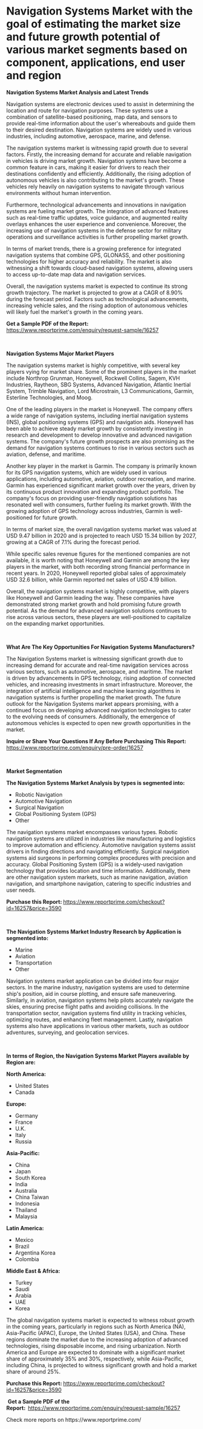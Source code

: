 <p><h1>Navigation Systems Market with the goal of estimating the market size and future growth potential of various market segments based on component, applications, end user and region</h1></p><p><strong>Navigation Systems Market Analysis and Latest Trends</strong></p>
<p><p>Navigation systems are electronic devices used to assist in determining the location and route for navigation purposes. These systems use a combination of satellite-based positioning, map data, and sensors to provide real-time information about the user's whereabouts and guide them to their desired destination. Navigation systems are widely used in various industries, including automotive, aerospace, marine, and defense.</p><p>The navigation systems market is witnessing rapid growth due to several factors. Firstly, the increasing demand for accurate and reliable navigation in vehicles is driving market growth. Navigation systems have become a common feature in cars, making it easier for drivers to reach their destinations confidently and efficiently. Additionally, the rising adoption of autonomous vehicles is also contributing to the market's growth. These vehicles rely heavily on navigation systems to navigate through various environments without human intervention.</p><p>Furthermore, technological advancements and innovations in navigation systems are fueling market growth. The integration of advanced features such as real-time traffic updates, voice guidance, and augmented reality overlays enhances the user experience and convenience. Moreover, the increasing use of navigation systems in the defense sector for military operations and surveillance activities is further propelling market growth.</p><p>In terms of market trends, there is a growing preference for integrated navigation systems that combine GPS, GLONASS, and other positioning technologies for higher accuracy and reliability. The market is also witnessing a shift towards cloud-based navigation systems, allowing users to access up-to-date map data and navigation services.</p><p>Overall, the navigation systems market is expected to continue its strong growth trajectory. The market is projected to grow at a CAGR of 8.90% during the forecast period. Factors such as technological advancements, increasing vehicle sales, and the rising adoption of autonomous vehicles will likely fuel the market's growth in the coming years.</p></p>
<p><strong>Get a Sample PDF of the Report:&nbsp;</strong> <a href="https://www.reportprime.com/enquiry/request-sample/16257">https://www.reportprime.com/enquiry/request-sample/16257</a></p>
<p>&nbsp;</p>
<p><strong>Navigation Systems Major Market Players</strong></p>
<p><p>The navigation systems market is highly competitive, with several key players vying for market share. Some of the prominent players in the market include Northrop Grunman, Honeywell, Rockwell Collins, Sagem, KVH Industries, Raytheon, SBG Systems, Advanced Navigation, Atlantic Inertial System, Trimble Navigation, Lord Microstrain, L3 Communications, Garmin, Esterline Technologies, and Moog.</p><p>One of the leading players in the market is Honeywell. The company offers a wide range of navigation systems, including inertial navigation systems (INS), global positioning systems (GPS) and navigation aids. Honeywell has been able to achieve steady market growth by consistently investing in research and development to develop innovative and advanced navigation systems. The company's future growth prospects are also promising as the demand for navigation systems continues to rise in various sectors such as aviation, defense, and maritime.</p><p>Another key player in the market is Garmin. The company is primarily known for its GPS navigation systems, which are widely used in various applications, including automotive, aviation, outdoor recreation, and marine. Garmin has experienced significant market growth over the years, driven by its continuous product innovation and expanding product portfolio. The company's focus on providing user-friendly navigation solutions has resonated well with consumers, further fueling its market growth. With the growing adoption of GPS technology across industries, Garmin is well-positioned for future growth.</p><p>In terms of market size, the overall navigation systems market was valued at USD 9.47 billion in 2020 and is projected to reach USD 15.34 billion by 2027, growing at a CAGR of 7.1% during the forecast period. </p><p>While specific sales revenue figures for the mentioned companies are not available, it is worth noting that Honeywell and Garmin are among the key players in the market, with both recording strong financial performance in recent years. In 2020, Honeywell reported global sales of approximately USD 32.6 billion, while Garmin reported net sales of USD 4.19 billion.</p><p>Overall, the navigation systems market is highly competitive, with players like Honeywell and Garmin leading the way. These companies have demonstrated strong market growth and hold promising future growth potential. As the demand for advanced navigation solutions continues to rise across various sectors, these players are well-positioned to capitalize on the expanding market opportunities.</p></p>
<p>&nbsp;</p>
<p><strong>What Are The Key Opportunities For Navigation Systems Manufacturers?</strong></p>
<p><p>The Navigation Systems market is witnessing significant growth due to increasing demand for accurate and real-time navigation services across various sectors, such as automotive, aerospace, and maritime. The market is driven by advancements in GPS technology, rising adoption of connected vehicles, and increasing investments in smart infrastructure. Moreover, the integration of artificial intelligence and machine learning algorithms in navigation systems is further propelling the market growth. The future outlook for the Navigation Systems market appears promising, with a continued focus on developing advanced navigation technologies to cater to the evolving needs of consumers. Additionally, the emergence of autonomous vehicles is expected to open new growth opportunities in the market.</p></p>
<p><strong>Inquire or Share Your Questions If Any Before Purchasing This Report:</strong> <a href="https://www.reportprime.com/enquiry/pre-order/16257">https://www.reportprime.com/enquiry/pre-order/16257</a></p>
<p>&nbsp;</p>
<p><strong>Market Segmentation</strong></p>
<p><strong>The Navigation Systems Market Analysis by types is segmented into:</strong></p>
<p><ul><li>Robotic Navigation</li><li>Automotive Navigation</li><li>Surgical Navigation</li><li>Global Positioning System (GPS)</li><li>Other</li></ul></p>
<p><p>The navigation systems market encompasses various types. Robotic navigation systems are utilized in industries like manufacturing and logistics to improve automation and efficiency. Automotive navigation systems assist drivers in finding directions and navigating efficiently. Surgical navigation systems aid surgeons in performing complex procedures with precision and accuracy. Global Positioning System (GPS) is a widely-used navigation technology that provides location and time information. Additionally, there are other navigation system markets, such as marine navigation, aviation navigation, and smartphone navigation, catering to specific industries and user needs.</p></p>
<p><strong>Purchase this Report:&nbsp;</strong><a href="https://www.reportprime.com/checkout?id=16257&price=3590">https://www.reportprime.com/checkout?id=16257&price=3590</a></p>
<p>&nbsp;</p>
<p><strong>The Navigation Systems Market Industry Research by Application is segmented into:</strong></p>
<p><ul><li>Marine</li><li>Aviation</li><li>Transportation</li><li>Other</li></ul></p>
<p><p>Navigation systems market application can be divided into four major sectors. In the marine industry, navigation systems are used to determine ship's position, aid in course plotting, and ensure safe maneuvering. Similarly, in aviation, navigation systems help pilots accurately navigate the skies, ensuring precise flight paths and avoiding collisions. In the transportation sector, navigation systems find utility in tracking vehicles, optimizing routes, and enhancing fleet management. Lastly, navigation systems also have applications in various other markets, such as outdoor adventures, surveying, and geolocation services.</p></p>
<p>&nbsp;</p>
<p><strong>In terms of Region, the Navigation Systems Market Players available by Region are:</strong></p>
<p>
    <p> <strong> North America: </strong>
        <ul>
            <li>United States</li>
            <li>Canada</li>
        </ul>
        </p> 
    <p> <strong> Europe: </strong>
        <ul>
            <li>Germany</li>
            <li>France</li>
            <li>U.K.</li>
            <li>Italy</li>
            <li>Russia</li>
        </ul>
        </p> 
    <p> <strong> Asia-Pacific: </strong>
        <ul>
            <li>China</li>
            <li>Japan</li>
            <li>South Korea</li>
            <li>India</li>
            <li>Australia</li>
            <li>China Taiwan</li>
            <li>Indonesia</li>
            <li>Thailand</li>
            <li>Malaysia</li>
        </ul>
        </p> 
    <p> <strong> Latin America: </strong>
        <ul>
            <li>Mexico</li>
            <li>Brazil</li>
            <li>Argentina Korea</li>
            <li>Colombia</li>
        </ul>
        </p> 
    <p> <strong> Middle East & Africa: </strong>
        <ul>
            <li>Turkey</li>
            <li>Saudi</li>
            <li>Arabia</li>
            <li>UAE</li>
            <li>Korea</li>
        </ul>
    </p>
    </p>
<p><p>The global navigation systems market is expected to witness robust growth in the coming years, particularly in regions such as North America (NA), Asia-Pacific (APAC), Europe, the United States (USA), and China. These regions dominate the market due to the increasing adoption of advanced technologies, rising disposable income, and rising urbanization. North America and Europe are expected to dominate with a significant market share of approximately 35% and 30%, respectively, while Asia-Pacific, including China, is projected to witness significant growth and hold a market share of around 25%.</p></p>
<p><strong>Purchase this Report: </strong><a href="https://www.reportprime.com/checkout?id=16257&price=3590">https://www.reportprime.com/checkout?id=16257&price=3590</a></p>
<p>&nbsp;<strong>Get a Sample PDF of the Report:&nbsp;&nbsp;</strong><a href="https://www.reportprime.com/enquiry/request-sample/16257">https://www.reportprime.com/enquiry/request-sample/16257</a></p>
<p><strong></strong></p>
<p>Check more reports on https://www.reportprime.com/</p>
